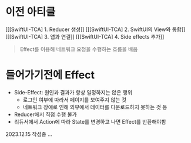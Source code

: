 # 이전 아티클
[[[SwiftUI-TCA] 1. Reducer 생성]]
[[[SwiftUI-TCA] 2. SwiftUI의 View와 통합]]
[[[SwiftUI-TCA] 3. 앱과 연결]]
[[[SwiftUI-TCA] 4. Side effects 추가]]

> Effect를 이용해 네트워크 요청을 수행하는 흐름을 배움

# 들어가기전에 Effect
- Side-Effect: 원인과 결과가 항상 일정하지는 않은 행위
	- 로그인 여부에 따라서 페이지를 보여주지 않는 것
	- 네트워크 장애로 인해 외부에서 데이터를 다운로드하지 못하는 것 등
- Reducer에서 직접 수행 불가
- 리듀서에서 Action에 따라 State를 변경하고 나면 Effect를 반환해야함 

2023.12.15 작성중 ...